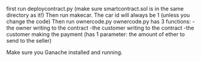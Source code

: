 first run deploycontract.py (make sure smartcontract.sol is in the same directory as it!)
Then run makecar. The car id will always be 1 (unless you change the code)
Then run ownercode.py 
ownercode.py has 3 functions:
-the owner writing to the contract 
-the customer writing to the contract
-the customer making the payment (has 1 parameter: the amount of ether to send to the seller) 

Make sure you Ganache installed and running. 

